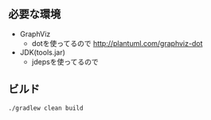 
## 必要な環境

- GraphViz
  - dotを使ってるので http://plantuml.com/graphviz-dot
- JDK(tools.jar)
  - jdepsを使ってるので

## ビルド

```
./gradlew clean build
```

